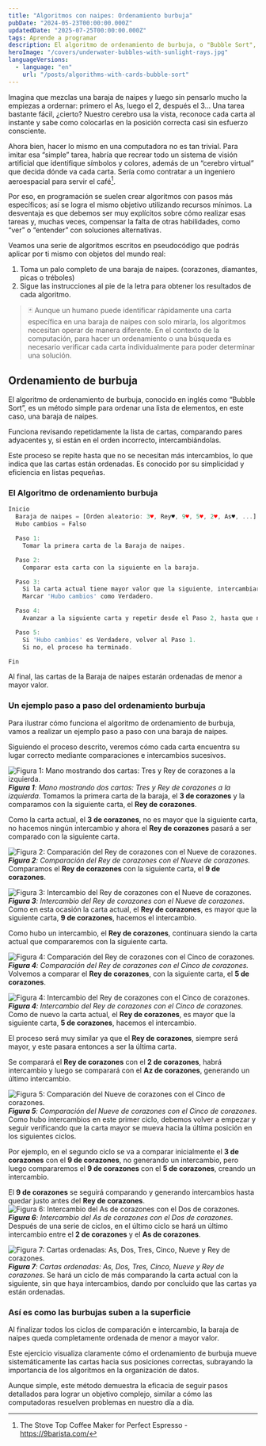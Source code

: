```yaml
---
title: "Algoritmos con naipes: Ordenamiento burbuja"
pubDate: "2024-05-23T00:00:00.000Z"
updatedDate: "2025-07-25T00:00:00.000Z"
tags: Aprende a programar
description: El algoritmo de ordenamiento de burbuja, o "Bubble Sort", es un método sencillo para ordenar listas. Compara e intercambia pares adyacentes si están desordenados, repitiendo el proceso hasta que no se necesitan más intercambios. Es ideal por su simplicidad y eficiencia en listas pequeñas.
heroImage: "/covers/underwater-bubbles-with-sunlight-rays.jpg"
languageVersions:
  - language: "en"
    url: "/posts/algorithms-with-cards-bubble-sort"
---
```

Imagina que mezclas una baraja de naipes y luego sin pensarlo mucho la empiezas a ordernar: primero el As, luego el 2, después el 3… Una tarea bastante fácil, ¿cierto? Nuestro cerebro usa la vista, reconoce cada carta al instante y sabe como colocarlas en la posición correcta casi sin esfuerzo consciente.

Ahora bien, hacer lo mismo en una computadora no es tan trivial. Para imitar esa “simple” tarea, habría que recrear todo un sistema de visión artificial que identifique símbolos y colores, además de un “cerebro virtual” que decida dónde va cada carta. Sería como contratar a un ingeniero aeroespacial para servir el café[^1].

Por eso, en programación se suelen crear algoritmos con pasos más específicos; así se logra el mismo objetivo utilizando recursos mínimos. La desventaja es que debemos ser muy explícitos sobre cómo realizar esas tareas y, muchas veces, compensar la falta de otras habilidades, como “ver” o “entender” con soluciones alternativas.

Veamos una serie de algoritmos escritos en pseudocódigo que podrás aplicar por ti mismo con objetos del mundo real:

1. Toma un palo completo de una baraja de naipes. (corazones, diamantes, picas o tréboles)
2. Sigue las instrucciones al pie de la letra para obtener los resultados de cada algoritmo.

> 🃏 Aunque un humano puede identificar rápidamente una carta específica en una baraja de naipes con solo mirarla, los algoritmos necesitan operar de manera diferente. 
> En el contexto de la computación, para hacer un ordenamiento o una búsqueda es necesario verificar cada carta individualmente para poder determinar una solución.

## Ordenamiento de burbuja
El algoritmo de ordenamiento de burbuja, conocido en inglés como “Bubble Sort”, es un método simple para ordenar una lista de elementos, en este caso, una baraja de naipes.

Funciona revisando repetidamente la lista de cartas, comparando pares adyacentes y, si están en el orden incorrecto, intercambiándolas.

Este proceso se repite hasta que no se necesitan más intercambios, lo que indica que las cartas están ordenadas. Es conocido por su simplicidad y eficiencia en listas pequeñas.

### El Algoritmo de ordenamiento burbuja

```javascript
Inicio
  Baraja de naipes = [Orden aleatorio: 3♥, Rey♥, 9♥, 5♥, 2♥, As♥, ...]
  Hubo cambios = Falso

  Paso 1:
    Tomar la primera carta de la Baraja de naipes.

  Paso 2:
    Comparar esta carta con la siguiente en la baraja.

  Paso 3:
    Si la carta actual tiene mayor valor que la siguiente, intercambiar sus posiciones.
    Marcar 'Hubo cambios' como Verdadero.

  Paso 4:
    Avanzar a la siguiente carta y repetir desde el Paso 2, hasta que no hayan más cartas.

  Paso 5:
    Si 'Hubo cambios' es Verdadero, volver al Paso 1.
    Si no, el proceso ha terminado.

Fin
```

Al final, las cartas de la Baraja de naipes estarán ordenadas de menor a mayor valor.

### Un ejemplo paso a paso del ordenamiento burbuja
Para ilustrar cómo funciona el algoritmo de ordenamiento de burbuja, vamos a realizar un ejemplo paso a paso con una baraja de naipes.

Siguiendo el proceso descrito, veremos cómo cada carta encuentra su lugar correcto mediante comparaciones e intercambios sucesivos.

![Figura 1: Mano mostrando dos cartas: Tres y Rey de corazones a la izquierda.](/images/posts/es/algoritmos-con-naipes-ordenamiento-burbuja/paso-1.jpg) _**Figura 1**: Mano mostrando dos cartas: Tres y Rey de corazones a la izquierda._
Tomamos la primera carta de la baraja, el **3 de corazones** y la comparamos con la siguiente carta, el **Rey de corazones**.

Como la carta actual, el **3 de corazones**, no es mayor que la siguiente carta, no hacemos ningún intercambio y ahora el **Rey de corazones** pasará a ser comparado con la siguiente carta.

![Figura 2: Comparación del Rey de corazones con el Nueve de corazones.](/images/posts/es/algoritmos-con-naipes-ordenamiento-burbuja/paso-2.jpg) _**Figura 2**: Comparación del Rey de corazones con el Nueve de corazones._
Comparamos el **Rey de corazones** con la siguiente carta, el **9 de corazones**.

![Figura 3: Intercambio del Rey de corazones con el Nueve de corazones.](/images/posts/es/algoritmos-con-naipes-ordenamiento-burbuja/paso-3.jpg) _**Figura 3**: Intercambio del Rey de corazones con el Nueve de corazones._
Como en esta ocasión la carta actual, el **Rey de corazones**, es mayor que la siguiente carta, **9 de corazones**, hacemos el intercambio.

Como hubo un intercambio, el **Rey de corazones**, continuara siendo la carta actual que compararemos con la siguiente carta.

![Figura 4: Comparación del Rey de corazones con el Cinco de corazones.](/images/posts/es/algoritmos-con-naipes-ordenamiento-burbuja/paso-4.jpg) _**Figura 4**: Comparación del Rey de corazones con el Cinco de corazones._
Volvemos a comparar el **Rey de corazones**, con la siguiente carta, el **5 de corazones**.

![Figura 4: Intercambio del Rey de corazones con el Cinco de corazones.](/images/posts/es/algoritmos-con-naipes-ordenamiento-burbuja/paso-5.jpg) _**Figura 4**: Intercambio del Rey de corazones con el Cinco de corazones._
Como de nuevo la carta actual, el **Rey de corazones**, es mayor que la siguiente carta, **5 de corazones**, hacemos el intercambio.

El proceso será muy similar ya que el **Rey de corazones**, siempre será mayor, y este pasara entonces a ser la última carta. 

Se comparará el **Rey de corazones** con el **2 de corazones**, habrá intercambio y luego se comparará con el **Az de corazones**, generando un último intercambio.

![Figura 5: Comparación del Nueve de corazones con el Cinco de corazones.](/images/posts/es/algoritmos-con-naipes-ordenamiento-burbuja/paso-6.jpg) _**Figura 5**: Comparación del Nueve de corazones con el Cinco de corazones._
Como hubo intercambios en este primer ciclo, debemos volver a empezar y seguir verificando que la carta mayor se mueva hacia la última posición en los siguientes ciclos.

Por ejemplo, en el segundo ciclo se va a comparar inicialmente el **3 de corazones** con el **9 de corazones**, no generando un intercambio, pero luego compararemos el **9 de corazones** con el **5 de corazones**, creando un intercambio.

El **9 de corazones** se seguirá comparando y generando intercambios hasta quedar justo antes del **Rey de corazones**.
![Figura 6: Intercambio del As de corazones con el Dos de corazones.](/images/posts/es/algoritmos-con-naipes-ordenamiento-burbuja/paso-7.jpg) _**Figura 6**: Intercambio del As de corazones con el Dos de corazones._
Después de una serie de ciclos, en el último ciclo se hará un último intercambio entre el **2 de corazones** y el **As de corazones**.

![Figura 7: Cartas ordenadas: As, Dos, Tres, Cinco, Nueve y Rey de corazones.](/images/posts/es/algoritmos-con-naipes-ordenamiento-burbuja/paso-8.jpg) _**Figura 7**: Cartas ordenadas: As, Dos, Tres, Cinco, Nueve y Rey de corazones._
Se hará un ciclo de más comparando la carta actual con la siguiente, sin que haya intercambios, dando por concluido que las cartas ya están ordenadas.

### Así es como las burbujas suben a la superficie

Al finalizar todos los ciclos de comparación e intercambio, la baraja de naipes queda completamente ordenada de menor a mayor valor.

Este ejercicio visualiza claramente cómo el ordenamiento de burbuja mueve sistemáticamente las cartas hacia sus posiciones correctas, subrayando la importancia de los algoritmos en la organización de datos. 

Aunque simple, este método demuestra la eficacia de seguir pasos detallados para lograr un objetivo complejo, similar a cómo las computadoras resuelven problemas en nuestro día a día.

[^1]: The Stove Top Coffee Maker for Perfect Espresso - https://9barista.com/
